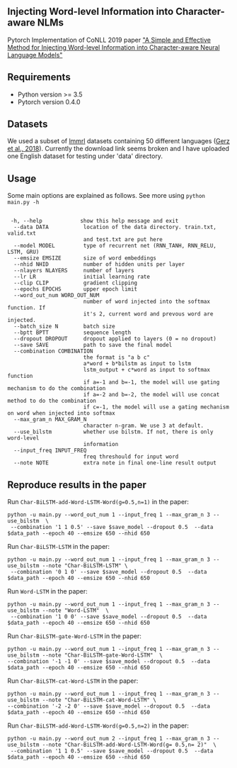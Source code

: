 ## Injecting Word-level Information into Character-aware NLMs
Pytorch Implementation of CoNLL 2019 paper ["A Simple and Effective Method for Injecting Word-level Information into Character-aware Neural Language Models"](https://www.aclweb.org/anthology/K19-1086.pdf)
 
## Requirements
- Python version >= 3.5
- Pytorch version 0.4.0

## Datasets
We used a subset of [lmmrl](http://people.ds.cam.ac.uk/dsg40/lmmrl.html) datasets containing 50 different languages ([Gerz et al., 2018](https://www.aclweb.org/anthology/Q18-1032.pdf)). Currently the download link seems broken and I have uploaded one English dataset for testing under 'data' directory.

## Usage

Some main options are explained as follows. See more using `python main.py -h`
```

 -h, --help            show this help message and exit
  --data DATA           location of the data directory. train.txt, valid.txt
                        and test.txt are put here
  --model MODEL         type of recurrent net (RNN_TANH, RNN_RELU, LSTM, GRU)
  --emsize EMSIZE       size of word embeddings
  --nhid NHID           number of hidden units per layer
  --nlayers NLAYERS     number of layers
  --lr LR               initial learning rate
  --clip CLIP           gradient clipping
  --epochs EPOCHS       upper epoch limit
  --word_out_num WORD_OUT_NUM
                        number of word injected into the softmax function. If
                        it's 2, current word and prevous word are injected.
  --batch_size N        batch size
  --bptt BPTT           sequence length
  --dropout DROPOUT     dropout applied to layers (0 = no dropout)
  --save SAVE           path to save the final model
  --combination COMBINATION
                        the format is "a b c"
                        a*word + b*bilstm as input to lstm
                        lstm_output + c*word as input to softmax function
                        if a=-1 and b=-1, the model will use gating mechanism to do the combination
                        if a=-2 and b=-2, the model will use concat method to do the combination
                        if c=-1, the model will use a gating mechanism on word when injected into softmax
  --max_gram_n MAX_GRAM_N
                        character n-gram. We use 3 at default.
  --use_bilstm          whether use bilstm. If not, there is only word-level
                        information
  --input_freq INPUT_FREQ
                        freq threshould for input word
  --note NOTE           extra note in final one-line result output
```

## Reproduce results in the paper

Run `Char-BiLSTM-add-Word-LSTM-Word(g=0.5,n=1)` in the paper:
```
python -u main.py --word_out_num 1 --input_freq 1 --max_gram_n 3 --use_bilstm  \
 --combination '1 1 0.5' --save $save_model --dropout 0.5  --data $data_path --epoch 40 --emsize 650 --nhid 650
```

Run `Char-BiLSTM-LSTM` in the paper:
```
python -u main.py --word_out_num 1 --input_freq 1 --max_gram_n 3 --use_bilstm --note "Char-BiLSTM-LSTM" \
 --combination '0 1 0' --save $save_model --dropout 0.5  --data $data_path --epoch 40 --emsize 650 --nhid 650
```

Run `Word-LSTM` in the paper:
```
python -u main.py --word_out_num 1 --input_freq 1 --max_gram_n 3 --use_bilstm --note "Word-LSTM"  \
 --combination '1 0 0' --save $save_model --dropout 0.5  --data $data_path --epoch 40 --emsize 650 --nhid 650
```

Run `Char-BiLSTM-gate-Word-LSTM` in the paper:
```
python -u main.py --word_out_num 1 --input_freq 1 --max_gram_n 3 --use_bilstm --note "Char-BiLSTM-gate-Word-LSTM"  \
--combination '-1 -1 0' --save $save_model --dropout 0.5  --data $data_path --epoch 40 --emsize 650 --nhid 650
```

Run `Char-BiLSTM-cat-Word-LSTM` in the paper:
```
python -u main.py --word_out_num 1 --input_freq 1 --max_gram_n 3 --use_bilstm --note "Char-BiLSTM-cat-Word-LSTM" \
--combination '-2 -2 0' --save $save_model --dropout 0.5  --data $data_path --epoch 40 --emsize 650 --nhid 650
```

Run `Char-BiLSTM-add-Word-LSTM-Word(g=0.5,n=2)` in the paper:
```
python -u main.py --word_out_num 2 --input_freq 1 --max_gram_n 3 --use_bilstm --note "Char-BiLSTM-add-Word-LSTM-Word(g= 0.5,n= 2)"  \
 --combination '1 1 0.5' --save $save_model --dropout 0.5  --data $data_path --epoch 40 --emsize 650 --nhid 650
```
